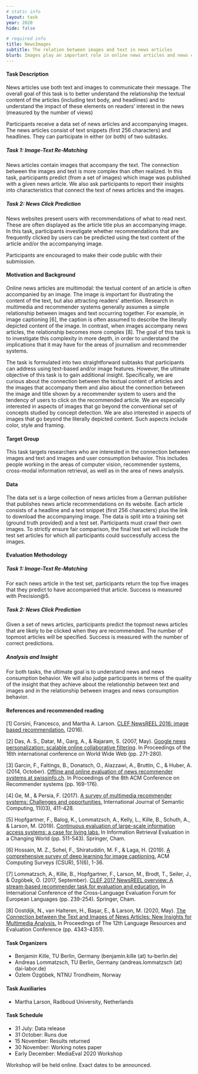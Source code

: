 ```yaml
---
# static info
layout: task
year: 2020
hide: false

# required info
title: NewsImages
subtitle: The relation between images and text in news articles
blurb: Images play an important role in online news articles and news consumption patterns. Participants are supplied with a large set of articles (including text body, and headlines) and the accompanying images. In the first subtask, Image-Text Re-Matching, participants predict which image was used to accompany each article. In the second subtask, News Click Prediction, participants investigate news articles presented to users by a recommender system. The predict which images accompany the articles that are most frequently clicked when recommended.
---
```


<!-- # please respect the structure below-->


#### Task Description
News articles use both text and images to communicate their message. The overall goal of this task is to better understand the relationship the textual content of the articles (including text body, and headlines) and to understand the impact of these elements on readers’ interest in the news (measured by the number of views)

Participants receive a data set of news articles and accompanying images. The news articles consist of text snippets (first 256 characters) and headlines. They can participate in either (or both) of two subtasks.

##### Task 1: Image-Text Re-Matching

News articles contain images that accompany the text. The connection between the images and text is more complex than often realized. In this task, participants predict (from a set of images) which image was published with a given news article. We also ask participants to report their insights into characteristics that connect the text of news articles and the images.

##### Task 2: News Click Prediction

News websites present users with recommendations of what to read next. These are often displayed as the article title plus an accompanying image. In this task, participants investigate whether recommendations that are frequently clicked by users can be predicted using the text content of the article and/or the accompanying image.

Participants are encouraged to make their code public with their submission.

#### Motivation and Background
Online news articles are multimodal: the textual content of an article is often accompanied by an image. The image is important for illustrating the content of the text, but also attracting readers' attention. Research in multimedia and recommender systems generally assumes a simple relationship between images and text occurring together. For example, in image captioning [6], the caption is often assumed to describe the literally depicted content of the image. In contrast, when images accompany news articles, the relationship becomes more complex [8]. The goal of this task is to investigate this complexity in more depth, in order to understand the implications that it may have for the areas of journalism and recommender systems. 

The task is formulated into two straightforward subtasks that participants can address using text-based and/or image features. However, the ultimate objective of this task is to gain additional insight. Specifically, we are curious about the connection between the textual content of articles and the images that accompany them and also about the connection between the image and title shown by a recommender system to users and the tendency of users to click on the recommended article. We are especially interested in aspects of images that go beyond the conventional set of concepts studied by concept detection. We are also interested in aspects of images that go beyond the literally depicted content. Such aspects include color, style and framing. 

#### Target Group
This task targets researchers who are interested in the connection between images and text and images and user consumption behavior. This includes people working in the areas of computer vision, recommender systems, cross-modal information retrieval, as well as in the area of news analysis.

#### Data
The data set is a large collection of news articles from a German publisher that publishes news article recommendations on its website. Each article consists of a headline and a text snippet (first 256 characters) plus the link to download the accompanying image. The data is split into a training set (ground truth provided) and a test set. Participants must crawl their own images. To strictly ensure fair comparison, the final test set will include the test set articles for which all participants could successfully access the images.

#### Evaluation Methodology
##### Task 1: Image-Text Re-Matching
For each news article in the test set, participants return the top five images that they predict to have accompanied that article. Success is measured with Precision@5. 
##### Task 2: News Click Prediction
Given a set of news articles, participants predict the topmost news articles that are likely to be clicked when they are recommended. The number of topmost articles will be specified. Success is measured with the number of correct predictions. 
##### Analysis and Insight
For both tasks, the ultimate goal is to understand news and news consumption behavior. We will also judge participants in terms of the quality of the insight that they achieve about the relationship between text and images and in the relationship between images and news consumption behavior.


#### References and recommended reading
<!-- # Please use the ACM format for references https://www.acm.org/publications/authors/reference-formatting (but no DOI needed)-->
<!-- # The paper title should be a hyperlink leading to the paper online-->
[1] Corsini, Francesco, and Martha A. Larson. [CLEF NewsREEL 2016: image based recommendation.](https://repository.ubn.ru.nl/bitstream/handle/2066/161886/161886.pdf) (2016).

[2] Das, A. S., Datar, M., Garg, A., & Rajaram, S. (2007, May). [Google news personalization: scalable online collaborative filtering](https://dl.acm.org/doi/abs/10.1145/1242572.1242610). In Proceedings of the 16th international conference on World Wide Web (pp. 271-280).

[3] Garcin, F., Faltings, B., Donatsch, O., Alazzawi, A., Bruttin, C., & Huber, A. (2014, October). [Offline and online evaluation of news recommender systems at swissinfo.ch](https://dl.acm.org/doi/abs/10.1145/2645710.2645745). In Proceedings of the 8th ACM Conference on Recommender systems (pp. 169-176).

[4] Ge, M., & Persia, F. (2017). [A survey of multimedia recommender systems: Challenges and opportunities.](https://www.worldscientific.com/doi/abs/10.1142/S1793351X17500039) International Journal of Semantic Computing, 11(03), 411-428.

[5] Hopfgartner, F., Balog, K., Lommatzsch, A., Kelly, L., Kille, B., Schuth, A., & Larson, M. (2019). [Continuous evaluation of large-scale information access systems: a case for living labs.](https://link.springer.com/chapter/10.1007/978-3-030-22948-1_21) In Information Retrieval Evaluation in a Changing World (pp. 511-543). Springer, Cham.

[6] Hossain, M. Z., Sohel, F., Shiratuddin, M. F., & Laga, H. (2019). [A comprehensive survey of deep learning for image captioning.](https://dl.acm.org/doi/abs/10.1145/3295748) ACM Computing Surveys (CSUR), 51(6), 1-36.

[7] Lommatzsch, A., Kille, B., Hopfgartner, F., Larson, M., Brodt, T., Seiler, J., & Özgöbek, Ö. (2017, September). [CLEF 2017 NewsREEL overview: A stream-based recommender task for evaluation and education.](https://link.springer.com/book/10.1007/978-3-319-65813-1) In International Conference of the Cross-Language Evaluation Forum for European Languages (pp. 239-254). Springer, Cham.

[8] Oostdijk, N., van Halteren, H., Bașar, E., & Larson, M. (2020, May). [The Connection between the Text and Images of News Articles: New Insights for Multimedia Analysis.](https://www.aclweb.org/anthology/2020.lrec-1.535/) In Proceedings of The 12th Language Resources and Evaluation Conference (pp. 4343-4351).

#### Task Organizers
* Benjamin Kille, TU Berlin, Germany (benjamin.kille (at) tu-berlin.de)
* Andreas Lommatzsch, TU Berlin, Germany (andreas.lommatzsch (at) dai-labor.de)
* Özlem Özgöbek, NTNU Trondheim, Norway

#### Task Auxiliaries
* Martha Larson, Radboud University, Netherlands

#### Task Schedule
* 31 July: Data release <!-- # Replace XX with your date. Latest possible is 31 July-->
* 31 October: Runs due <!-- # Evaluation will be with the script-->
* 15 November: Results returned  <!-- Fixed. Please do not change-->
* 30 November: Working notes paper  <!-- Fixed. Please do not change-->
* Early December: MediaEval 2020 Workshop <!-- Fixed. Please do not change-->

Workshop will be held online. Exact dates to be announced.
